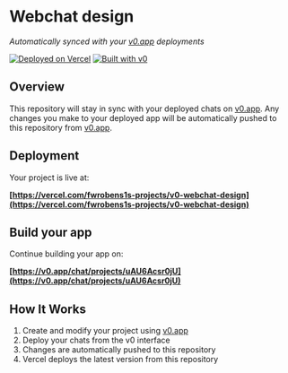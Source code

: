 # Webchat design

*Automatically synced with your [v0.app](https://v0.app) deployments*

[![Deployed on Vercel](https://img.shields.io/badge/Deployed%20on-Vercel-black?style=for-the-badge&logo=vercel)](https://vercel.com/fwrobens1s-projects/v0-webchat-design)
[![Built with v0](https://img.shields.io/badge/Built%20with-v0.app-black?style=for-the-badge)](https://v0.app/chat/projects/uAU6Acsr0jU)

## Overview

This repository will stay in sync with your deployed chats on [v0.app](https://v0.app).
Any changes you make to your deployed app will be automatically pushed to this repository from [v0.app](https://v0.app).

## Deployment

Your project is live at:

**[https://vercel.com/fwrobens1s-projects/v0-webchat-design](https://vercel.com/fwrobens1s-projects/v0-webchat-design)**

## Build your app

Continue building your app on:

**[https://v0.app/chat/projects/uAU6Acsr0jU](https://v0.app/chat/projects/uAU6Acsr0jU)**

## How It Works

1. Create and modify your project using [v0.app](https://v0.app)
2. Deploy your chats from the v0 interface
3. Changes are automatically pushed to this repository
4. Vercel deploys the latest version from this repository